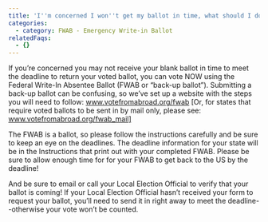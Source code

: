 ```yaml
---
title: 'I''m concerned I won''t get my ballot in time, what should I do?'
categories:
  - category: FWAB - Emergency Write-in Ballot
relatedFaqs:
  - {}
---
```

If you’re concerned you may not receive your blank ballot in time to meet the deadline to return your voted ballot, you can vote NOW using the Federal Write-In Absentee Ballot (FWAB or “back-up ballot”). Submitting a back-up ballot can be confusing, so we’ve set up a website with the steps you will need to follow:  www.votefromabroad.org/fwab [Or, for states that require voted ballots to be sent in by mail only, please see: www.votefromabroad.org/fwab_mail]

The FWAB is a ballot, so please follow the instructions carefully and be sure to keep an eye on the deadlines. The deadline information for your state will be in the Instructions that print out with your completed FWAB. Please be sure to allow enough time for for your FWAB to get back to the US by the deadline! 

And be sure to email or call your Local Election Official to verify that your ballot is coming! If your Local Election Official hasn’t received your form to request your ballot, you’ll need to send it in right away to meet the deadline--otherwise your vote won’t be counted. 

